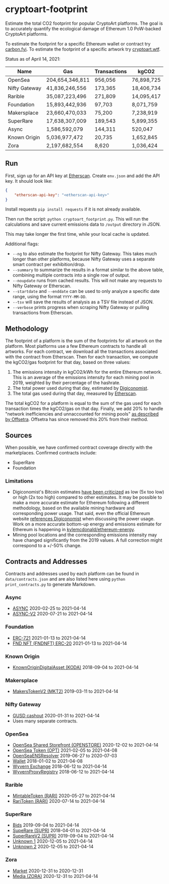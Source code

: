 # cryptoart-footprint

Estimate the total CO2 footprint for popular CryptoArt platforms. The goal is to accurately quantify the ecological damage of Ethereum 1.0 PoW-backed CryptoArt platforms.

To estimate the footprint for a specific Ethereum wallet or contract try [carbon.fyi](https://carbon.fyi/). To estimate the footprint of a specific artwork try [cryptoart.wtf](http://cryptoart.wtf/).

Status as of April 14, 2021:

| Name          | Gas             | Transactions | kgCO2      |
|---------------|-----------------|--------------|------------|
| OpenSea       | 204,654,346,811 |      956,056 | 76,898,725 |
| Nifty Gateway |  41,836,246,556 |      173,365 | 18,406,734 |
| Rarible       |  35,087,223,496 |      271,809 | 14,095,417 |
| Foundation    |  15,893,442,936 |       97,703 |  8,071,759 |
| Makersplace   |  23,660,470,033 |       75,200 |  7,238,919 |
| SuperRare     |  17,638,307,009 |      189,543 |  5,899,355 |
| Async         |   1,586,592,079 |      144,311 |    520,047 |
| Known Origin  |   5,036,977,472 |       20,735 |  1,652,845 |
| Zora          |   2,197,682,554 |        8,620 |  1,036,424 |

## Run

First, sign up for an API key at [Etherscan](https://etherscan.io/myapikey). Create `env.json` and add the API key. It should look like:

```json
{
    "etherscan-api-key": "<etherscan-api-key>"
}
```

Install requests `pip install requests` if it is not already available.

Then run the script: `python cryptoart_footprint.py`. This will run the calculations and save current emissions data to `/output` directory in JSON.

This may take longer the first time, while your local cache is updated.

Additional flags:

* `--ng` to also estimate the footprint for Nifty Gateway. This takes much longer than other platforms, because Nifty Gateway uses a separate smart contract per exhibition/drop.
* `--summary` to summarize the results in a format similar to the above table, combining multiple contracts into a single row of output.
* `--noupdate` runs from cached results. This will not make any requests to Nifty Gateway or Etherscan.
* `--startdate` and `--enddate` can be used to only analyze a specific date range, using the format `YYYY-MM-DD`.
* `--tsv` will save the results of analysis as a TSV file instead of JSON.
* `--verbose` prints progress when scraping Nifty Gateway or pulling transactions from Etherscan.


## Methodology

The footprint of a platform is the sum of the footprints for all artwork on the platform. Most platforms use a few Ethereum contracts to handle all artworks. For each contract, we download all the transactions associated with the contract from Etherscan. Then for each transaction, we compute the kgCO2/gas footprint for that day, based on three values:

1. The emissions intensity in kgCO2/kWh for the entire Ethereum network. This is an average of the emissions intensity for each mining pool in 2019, weighted by their percentage of the hashrate.
2. The total power used during that day, estimated by [Digiconomist](https://digiconomist.net/ethereum-energy-consumption/).
3. The total gas used during that day, measured by [Etherscan](https://etherscan.io/chart/gasused?output=csv).

The total kgCO2 for a platform is equal to the sum of the gas used for each transaction times the kgCO2/gas on that day. Finally, we add 20% to handle "network inefficiencies and unnaccounted for mining pools" [as described by Offsetra](https://www.notion.so/Carbon-FYI-Methodology-51e2d8c41d1c4963970a143b8629f5f9). Offsetra has since removed this 20% from their method.

## Sources

When possible, we have confirmed contract coverage directly with the marketplaces. Confirmed contracts include:

* SuperRare
* Foundation

### Limitations

* Digiconomist's Bitcoin estimates [have been criticized](https://www.coincenter.org/estimating-bitcoin-electricity-use-a-beginners-guide/) as low (5x too low) or high (2x too high) compared to other estimates. It may be possible to make a more accurate estimate for Ethereum following a different methodology, based on the available mining hardware and corresponding power usage. That said, even the official Ethereum website [references Digiconomist](https://ethereum.org/en/nft/#footnotes-and-sources) when discussing the power usage. Work on a more accurate bottom-up energy and emissions estimate for Ethereum is happening in [kylemcdonald/ethereum-energy](https://github.com/kylemcdonald/ethereum-energy).
* Mining pool locations and the corresponding emissions intensity may have changed significantly from the 2019 values. A full correction might correspond to a +/-50% change.

## Contracts and Addresses

Contracts and addresses used by each platform can be found in `data/contracts.json` and are also listed here using `python print_contracts.py` to generate Markdown.

### Async

* [ASYNC](https://etherscan.io/address/0x6c424c25e9f1fff9642cb5b7750b0db7312c29ad) 2020-02-25 to 2021-04-14
* [ASYNC-V2](https://etherscan.io/address/0xb6dae651468e9593e4581705a09c10a76ac1e0c8) 2020-07-21 to 2021-04-14

### Foundation

* [ERC-721](https://etherscan.io/address/0xcda72070e455bb31c7690a170224ce43623d0b6f) 2021-01-13 to 2021-04-14
* [FND NFT (FNDNFT) ERC-20](https://etherscan.io/address/0x3b3ee1931dc30c1957379fac9aba94d1c48a5405) 2021-01-13 to 2021-04-14

### Known Origin

* [KnownOriginDigitalAsset (KODA)](https://etherscan.io/address/0xfbeef911dc5821886e1dda71586d90ed28174b7d) 2018-09-04 to 2021-04-14

### Makersplace

* [MakersTokenV2 (MKT2)](https://etherscan.io/address/0x2a46f2ffd99e19a89476e2f62270e0a35bbf0756) 2019-03-11 to 2021-04-14

### Nifty Gateway

* [GUSD cashout](https://etherscan.io/address/0x3e6722f32cbe5b3c7bd3dca7017c7ffe1b9e5a2a) 2020-01-31 to 2021-04-14
* Uses many separate contracts.

### OpenSea

* [OpenSea Shared Storefront (OPENSTORE)](https://etherscan.io/address/0x495f947276749ce646f68ac8c248420045cb7b5e) 2020-12-02 to 2021-04-14
* [OpenSea Token (OPT)](https://etherscan.io/address/0x1129eb10812935593bf44fe0a9b62a59a9202f6d) 2021-02-05 to 2021-04-08
* [OpenSeaENSResolver](https://etherscan.io/address/0x9c4e9cce4780062942a7fe34fa2fa7316c872956) 2019-06-27 to 2020-07-03
* [Wallet](https://etherscan.io/address/0x5b3256965e7c3cf26e11fcaf296dfc8807c01073) 2018-01-02 to 2021-04-08
* [Wyvern Exchange](https://etherscan.io/address/0x7be8076f4ea4a4ad08075c2508e481d6c946d12b) 2018-06-12 to 2021-04-14
* [WyvernProxyRegistry](https://etherscan.io/address/0xa5409ec958c83c3f309868babaca7c86dcb077c1) 2018-06-12 to 2021-04-14

### Rarible

* [MintableToken (RARI)](https://etherscan.io/address/0x60f80121c31a0d46b5279700f9df786054aa5ee5) 2020-05-27 to 2021-04-14
* [RariToken (RARI)](https://etherscan.io/address/0xfca59cd816ab1ead66534d82bc21e7515ce441cf) 2020-07-14 to 2021-04-14

### SuperRare

* [Bids](https://etherscan.io/address/0x2947f98c42597966a0ec25e92843c09ac17fbaa7) 2019-09-04 to 2021-04-14
* [SupeRare (SUPR)](https://etherscan.io/address/0x41a322b28d0ff354040e2cbc676f0320d8c8850d) 2018-04-01 to 2021-04-14
* [SuperRareV2 (SUPR)](https://etherscan.io/address/0xb932a70a57673d89f4acffbe830e8ed7f75fb9e0) 2019-09-04 to 2021-04-14
* [Unknown 1](https://etherscan.io/address/0x65b49f7aee40347f5a90b714be4ef086f3fe5e2c) 2020-12-05 to 2021-04-14
* [Unknown 2](https://etherscan.io/address/0x8c9f364bf7a56ed058fc63ef81c6cf09c833e656) 2020-12-05 to 2021-04-14

### Zora

* [Market](https://etherscan.io/address/0xe5bfab544eca83849c53464f85b7164375bdaac1) 2020-12-31 to 2020-12-31
* [Media (ZORA)](https://etherscan.io/address/0xabefbc9fd2f806065b4f3c237d4b59d9a97bcac7) 2020-12-31 to 2021-04-14